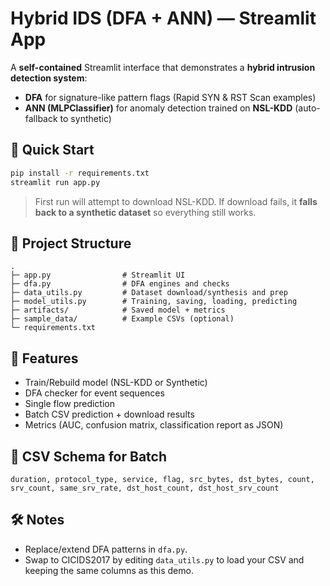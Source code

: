# Hybrid IDS (DFA + ANN) — Streamlit App

A **self-contained** Streamlit interface that demonstrates a **hybrid intrusion detection system**:
- **DFA** for signature-like pattern flags (Rapid SYN & RST Scan examples)
- **ANN (MLPClassifier)** for anomaly detection trained on **NSL-KDD** (auto-fallback to synthetic)

## 🚀 Quick Start

```bash
pip install -r requirements.txt
streamlit run app.py
```

> First run will attempt to download NSL-KDD. If download fails, it **falls back to a synthetic dataset** so everything still works.

## 📂 Project Structure

```
.
├─ app.py                # Streamlit UI
├─ dfa.py                # DFA engines and checks
├─ data_utils.py         # Dataset download/synthesis and prep
├─ model_utils.py        # Training, saving, loading, predicting
├─ artifacts/            # Saved model + metrics
├─ sample_data/          # Example CSVs (optional)
└─ requirements.txt
```

## 🧠 Features

- Train/Rebuild model (NSL-KDD or Synthetic)
- DFA checker for event sequences
- Single flow prediction
- Batch CSV prediction + download results
- Metrics (AUC, confusion matrix, classification report as JSON)

## 📑 CSV Schema for Batch
`duration, protocol_type, service, flag, src_bytes, dst_bytes, count, srv_count, same_srv_rate, dst_host_count, dst_host_srv_count`

## 🛠 Notes
- Replace/extend DFA patterns in `dfa.py`.
- Swap to CICIDS2017 by editing `data_utils.py` to load your CSV and keeping the same columns as this demo.